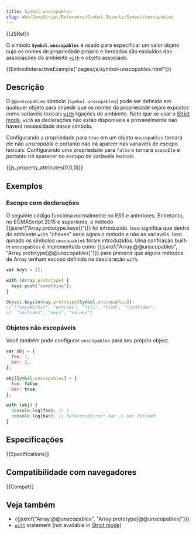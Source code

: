 ```yaml
---
title: Symbol.unscopables
slug: Web/JavaScript/Reference/Global_Objects/Symbol/unscopables
---
```


{{JSRef}}

O símbolo **`Symbol.unscopables`** é usado para específicar um valor objeto cujo os nomes de propriedade próprio e herdados são excluídos das associações do ambiente [`with`](/pt-BR/docs/Web/JavaScript/Reference/Statements/with) o objeto associado.

{{EmbedInteractiveExample("pages/js/symbol-unscopables.html")}}

## Descrição

O `@@unscopables` símbolo (`Symbol.unscopables`) pode ser definido em qualquer objeto para impedir que os nomes da propriedade sejam expostos como variavéis lexicais [`with`](/pt-BR/docs/Web/JavaScript/Reference/Statements/with) ligações de ambiente. Note que se usar o [Strict mode](/pt-BR/docs/Web/JavaScript/Reference/Strict_mode), `with` as declarações não estão disponíveis e provavelmente não haverá necessidade desse símbolo.

Configurando a propriedade para `true` em um objeto `unscopables` tornará ele não _unscopable_ e portanto não irá apareer nas variavéis de escopo lexicais. Configurando uma propriedade para `false` o tornará `scopable` e portanto irá aparecer no escopo de variavéis lexicais.

{{js_property_attributes(0,0,0)}}

## Exemplos

### Escopo com declarações

O seguinte código funciona normalmente no ES5 e anteriores. Entretanto, no ECMAScript 2015 e superiores, o método {{jsxref("Array.prototype.keys()")}} foi introduzido. Isso significa que dentro do ambiente `with` "chaves" seria agora o método e não as variavéis. Isso qunado os símbolos `unscopable`s foram introduzidos. Uma confiração built-in `unscopables` é implementada como {{jsxref("Array.@@unscopables", "Array.prototype[@@unscopables]")}} para prevenir que alguns métodos de Array tenham escopo definido na desclaração `with`.

```js
var keys = [];

with (Array.prototype) {
  keys.push("something");
}

Object.keys(Array.prototype[Symbol.unscopables]);
// ["copyWithin", "entries", "fill", "find", "findIndex",
//  "includes", "keys", "values"]
```

### Objetos não escopáveis

Você também pode configurar `unscopables` para seu próprio objeot.

```js
var obj = {
  foo: 1,
  bar: 2,
};

obj[Symbol.unscopables] = {
  foo: false,
  bar: true,
};

with (obj) {
  console.log(foo); // 1
  console.log(bar); // ReferenceError: bar is not defined
}
```

## Especificações

{{Specifications}}

## Compatibilidade com navegadores

{{Compat}}

## Veja também

- {{jsxref("Array.@@unscopables", "Array.prototype[@@unscopables]")}}
- [`with`](/pt-BR/docs/Web/JavaScript/Reference/Statements/with) statement (not available in [Strict mode](/pt-BR/docs/Web/JavaScript/Reference/Strict_mode))
